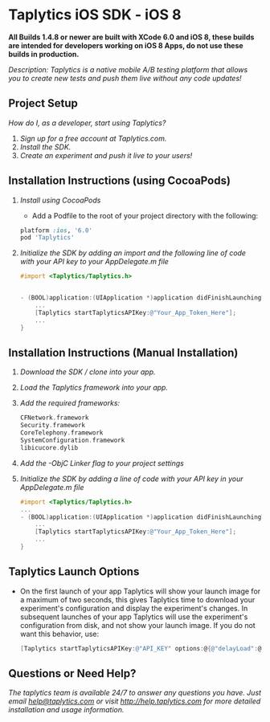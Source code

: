 # Taplytics iOS SDK - iOS 8

**All Builds 1.4.8 or newer are built with XCode 6.0 and iOS 8, these builds are intended for developers working on iOS 8 Apps, do not use these builds in production.**

_Description: Taplytics is a native mobile A/B testing platform that allows you to create new tests and push them live without any code updates!_

## Project Setup

_How do I, as a developer, start using Taplytics?_ 

1. _Sign up for a free account at Taplytics.com._
2. _Install the SDK._
3. _Create an experiment and push it live to your users!_

## Installation Instructions (using CocoaPods)
    
1. _Install using CocoaPods_
    - Add a Podfile to the root of your project directory with the following:

    ```ruby
    platform :ios, '6.0'
    pod 'Taplytics'
    ```
    
2. _Initialize the SDK by adding an import and the following line of code with your API key to your AppDelegate.m file_

    
    ```objective-c
    #import <Taplytics/Taplytics.h>


    - (BOOL)application:(UIApplication *)application didFinishLaunchingWithOptions:(NSDictionary *)launchOptions {
        ...
        [Taplytics startTaplyticsAPIKey:@"Your_App_Token_Here"];
        ...
    }
    ```

## Installation Instructions (Manual Installation)


1. _Download the SDK / clone into your app._
2. _Load the Taplytics framework into your app._
3. _Add the required frameworks:_
    
    ```objective-c
    CFNetwork.framework
    Security.framework
    CoreTelephony.framework
    SystemConfiguration.framework
    libicucore.dylib
    ```
4. _Add the -ObjC Linker flag to your project settings_
5. _Initialize the SDK by adding a line of code with your API key in your AppDelegate.m file_
    
    ```objective-c
    #import <Taplytics/Taplytics.h>
    ...
    - (BOOL)application:(UIApplication *)application didFinishLaunchingWithOptions:(NSDictionary *)launchOptions {
        ...
        [Taplytics startTaplyticsAPIKey:@"Your_App_Token_Here"];
        ...
    }
    ```

## Taplytics Launch Options

- On the first launch of your app Taplytics will show your launch image for a maximum of two seconds, this gives Taplytics   time to download your experiment's configuration and display the experiment's changes. In subsequent launches of your app Taplytics will use the experiment's configuration from disk, and not show your launch image. If you do not want this behavior, use:
    
    ```objective-c
    [Taplytics startTaplyticsAPIKey:@"API_KEY" options:@{@"delayLoad":@0}];
    ```

## Questions or Need Help?

_The taplytics team is available 24/7 to answer any questions you have. Just email help@taplytics.com or visit http://help.taplytics.com for more detailed installation and usage information._
